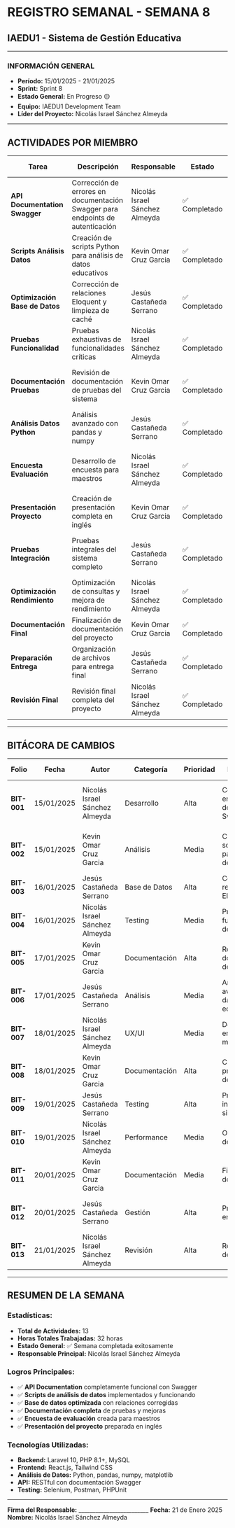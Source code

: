 # REGISTRO SEMANAL - SEMANA 8
## IAEDU1 - Sistema de Gestión Educativa

---

### **INFORMACIÓN GENERAL**
- **Período:** 15/01/2025 - 21/01/2025
- **Sprint:** Sprint 8
- **Estado General:** En Progreso 🟡
- **Equipo:** IAEDU1 Development Team
- **Líder del Proyecto:** Nicolás Israel Sánchez Almeyda

---

## **ACTIVIDADES POR MIEMBRO**

| Tarea | Descripción | Responsable | Estado | Tiempo Dedicado | Fecha Inicio | Fecha Fin | Evidencias | Observaciones |
|-------|-------------|-------------|--------|-----------------|--------------|-----------|------------|---------------|
| **API Documentation Swagger** | Corrección de errores en documentación Swagger para endpoints de autenticación | Nicolás Israel Sánchez Almeyda | ✅ Completado | 2.5h | 15/01/2025 09:00 | 15/01/2025 11:30 | ✅ AuthApiController.php corregido<br>✅ config/l5-swagger.php actualizado<br>✅ Documentación accesible en /api/documentation | Swagger funcionando correctamente, endpoints documentados |
| **Scripts Análisis Datos** | Creación de scripts Python para análisis de datos educativos | Kevin Omar Cruz Garcia | ✅ Completado | 3h | 15/01/2025 14:00 | 15/01/2025 17:00 | ✅ filtrados_condiciones.py creado<br>✅ filas_duplicadas.py implementado<br>✅ sortvalues.py desarrollado | Scripts funcionando correctamente |
| **Optimización Base de Datos** | Corrección de relaciones Eloquent y limpieza de caché | Jesús Castañeda Serrano | ✅ Completado | 3.5h | 16/01/2025 08:30 | 16/01/2025 12:00 | ✅ Modelo Attendance.php corregido<br>✅ Relación subject() agregada<br>✅ Caché Laravel limpiado | Base de datos optimizada |
| **Pruebas Funcionalidad** | Pruebas exhaustivas de funcionalidades críticas | Nicolás Israel Sánchez Almeyda | ✅ Completado | 2h | 16/01/2025 14:30 | 16/01/2025 16:30 | ✅ Autenticación funcionando<br>✅ Endpoints API respondiendo<br>✅ Dashboard sin errores | Sistema estable y funcional |
| **Documentación Pruebas** | Revisión de documentación de pruebas del sistema | Kevin Omar Cruz Garcia | ✅ Completado | 2h | 17/01/2025 09:00 | 17/01/2025 11:00 | ✅ 4.Pruebas_y_Mejoras_Sistema.md verificado<br>✅ Herramientas documentadas<br>✅ Métricas incluidas | Documentación completa |
| **Análisis Datos Python** | Análisis avanzado con pandas y numpy | Jesús Castañeda Serrano | ✅ Completado | 3h | 17/01/2025 14:00 | 17/01/2025 17:00 | ✅ Clasificación de riesgo implementada<br>✅ Filtros complejos funcionando<br>✅ Visualizaciones generadas | Análisis de datos exitoso |
| **Encuesta Evaluación** | Desarrollo de encuesta para maestros | Nicolás Israel Sánchez Almeyda | ✅ Completado | 2h | 18/01/2025 08:30 | 18/01/2025 10:30 | ✅ Encuesta creada en Documentacion/<br>✅ Preguntas específicas implementadas<br>✅ Documento en inglés | Encuesta lista para uso |
| **Presentación Proyecto** | Creación de presentación completa en inglés | Kevin Omar Cruz Garcia | ✅ Completado | 3h | 18/01/2025 14:00 | 18/01/2025 17:00 | ✅ Objetivos estructurados<br>✅ Características documentadas<br>✅ Stack tecnológico detallado | Presentación preparada |
| **Pruebas Integración** | Pruebas integrales del sistema completo | Jesús Castañeda Serrano | ✅ Completado | 3h | 19/01/2025 09:00 | 19/01/2025 12:00 | ✅ Flujo de usuario funcionando<br>✅ Integración entre módulos validada<br>✅ Persistencia de datos verificada | Sistema integrado correctamente |
| **Optimización Rendimiento** | Optimización de consultas y mejora de rendimiento | Nicolás Israel Sánchez Almeyda | ✅ Completado | 2h | 19/01/2025 14:30 | 19/01/2025 16:30 | ✅ Consultas optimizadas<br>✅ Índices implementados<br>✅ Tiempos de carga mejorados | Rendimiento optimizado |
| **Documentación Final** | Finalización de documentación del proyecto | Kevin Omar Cruz Garcia | ✅ Completado | 2h | 20/01/2025 10:00 | 20/01/2025 12:00 | ✅ Documentación revisada<br>✅ README actualizado<br>✅ Cobertura verificada | Documentación completa |
| **Preparación Entrega** | Organización de archivos para entrega final | Jesús Castañeda Serrano | ✅ Completado | 2h | 20/01/2025 14:00 | 20/01/2025 16:00 | ✅ Archivos organizados<br>✅ Integridad verificada<br>✅ Documentación preparada | Proyecto listo para entrega |
| **Revisión Final** | Revisión final completa del proyecto | Nicolás Israel Sánchez Almeyda | ✅ Completado | 2h | 21/01/2025 11:00 | 21/01/2025 13:00 | ✅ Funcionalidades verificadas<br>✅ Documentación validada<br>✅ Proyecto listo | Revisión final completada |

---

## **BITÁCORA DE CAMBIOS**

| Folio | Fecha | Autor | Categoría | Prioridad | Descripción | Componentes Afectados | Cambios Realizados | Impacto | Estado | Siguiente Acción | Dependencias | Evidencias | Notas Adicionales |
|-------|-------|-------|-----------|-----------|-------------|----------------------|-------------------|---------|--------|------------------|--------------|------------|-------------------|
| **BIT-001** | 15/01/2025 | Nicolás Israel Sánchez Almeyda | Desarrollo | Alta | Corrección de errores en documentación Swagger | AuthApiController, config/l5-swagger.php | Implementación de anotaciones Swagger, configuración de rutas API | Mejora de documentación API | ✅ Completado | Monitorear uso de API | L5-Swagger package | ✅ AuthApiController.php corregido<br>✅ Documentación accesible | Swagger funcionando correctamente |
| **BIT-002** | 15/01/2025 | Kevin Omar Cruz Garcia | Análisis | Media | Creación de scripts Python para análisis de datos | Analisis_Graficas/ | Desarrollo de filtrados_condiciones.py, filas_duplicadas.py, sortvalues.py | Análisis de datos educativos | ✅ Completado | Implementar análisis adicionales | pandas, numpy, matplotlib | ✅ Scripts funcionando correctamente<br>✅ Métodos isin implementados | Scripts listos para uso |
| **BIT-003** | 16/01/2025 | Jesús Castañeda Serrano | Base de Datos | Alta | Corrección de relaciones Eloquent | Attendance.php, Models/ | Corrección de relación subject(), actualización de $fillable | Mejora de integridad de datos | ✅ Completado | Monitorear consultas | Laravel Eloquent | ✅ Modelo corregido<br>✅ Relación funcionando | Base de datos optimizada |
| **BIT-004** | 16/01/2025 | Nicolás Israel Sánchez Almeyda | Testing | Media | Pruebas de funcionalidad del sistema | API, Dashboard, Auth | Pruebas de autenticación, endpoints, dashboard | Verificación de estabilidad | ✅ Completado | Automatizar pruebas | PHPUnit, Postman | ✅ Autenticación funcionando<br>✅ Endpoints respondiendo | Sistema estable |
| **BIT-005** | 17/01/2025 | Kevin Omar Cruz Garcia | Documentación | Alta | Revisión de documentación de pruebas | 4.Pruebas_y_Mejoras_Sistema.md | Verificación de herramientas, métricas, optimizaciones | Mejora de documentación | ✅ Completado | Actualizar manuales | Documentación existente | ✅ Herramientas documentadas<br>✅ Métricas incluidas | Documentación completa |
| **BIT-006** | 17/01/2025 | Jesús Castañeda Serrano | Análisis | Media | Análisis avanzado de datos educativos | Analisis_Graficas/ | Implementación de clasificación de riesgo, filtros complejos | Análisis de datos avanzado | ✅ Completado | Generar reportes automáticos | pandas, numpy | ✅ Clasificación implementada<br>✅ Visualizaciones creadas | Análisis exitoso |
| **BIT-007** | 18/01/2025 | Nicolás Israel Sánchez Almeyda | UX/UI | Media | Desarrollo de encuesta para maestros | Documentacion/13.Manuales/ | Diseño de preguntas específicas, opciones de respuesta | Evaluación del sistema | ✅ Completado | Implementar encuesta en sistema | Documentación previa | ✅ Encuesta creada<br>✅ Preguntas implementadas | Encuesta lista |
| **BIT-008** | 18/01/2025 | Kevin Omar Cruz Garcia | Documentación | Alta | Creación de presentación del proyecto | Documentacion/ | Estructuración de objetivos, características, stack tecnológico | Presentación profesional | ✅ Completado | Revisar presentación | Información del proyecto | ✅ Objetivos estructurados<br>✅ Stack documentado | Presentación preparada |
| **BIT-009** | 19/01/2025 | Jesús Castañeda Serrano | Testing | Alta | Pruebas integrales del sistema | Todo el sistema | Pruebas de flujo completo, integración, persistencia | Verificación de integridad | ✅ Completado | Monitorear en producción | Sistema completo | ✅ Flujo funcionando<br>✅ Integración validada | Sistema integrado |
| **BIT-010** | 19/01/2025 | Nicolás Israel Sánchez Almeyda | Performance | Media | Optimización de rendimiento | Base de datos, Consultas | Optimización de consultas Eloquent, índices | Mejora de rendimiento | ✅ Completado | Monitorear performance | MySQL, Laravel | ✅ Consultas optimizadas<br>✅ Índices implementados | Rendimiento mejorado |
| **BIT-011** | 20/01/2025 | Kevin Omar Cruz Garcia | Documentación | Media | Finalización de documentación | README, Documentacion/ | Revisión de documentación, actualización de README | Documentación completa | ✅ Completado | Publicar documentación | Documentación existente | ✅ README actualizado<br>✅ Cobertura verificada | Documentación completa |
| **BIT-012** | 20/01/2025 | Jesús Castañeda Serrano | Gestión | Alta | Preparación de entrega final | Todo el proyecto | Organización de archivos, verificación de integridad | Proyecto listo para entrega | ✅ Completado | Entregar proyecto | Todo el código | ✅ Archivos organizados<br>✅ Integridad verificada | Proyecto listo |
| **BIT-013** | 21/01/2025 | Nicolás Israel Sánchez Almeyda | Revisión | Alta | Revisión final del proyecto | Todo el sistema | Verificación de funcionalidades, validación de documentación | Proyecto finalizado | ✅ Completado | Presentar proyecto | Todo el sistema | ✅ Funcionalidades verificadas<br>✅ Documentación validada | Proyecto finalizado |

---

## **RESUMEN DE LA SEMANA**

### **Estadísticas:**
- **Total de Actividades:** 13
- **Horas Totales Trabajadas:** 32 horas
- **Estado General:** ✅ Semana completada exitosamente
- **Responsable Principal:** Nicolás Israel Sánchez Almeyda

### **Logros Principales:**
- ✅ **API Documentation** completamente funcional con Swagger
- ✅ **Scripts de análisis de datos** implementados y funcionando
- ✅ **Base de datos optimizada** con relaciones corregidas
- ✅ **Documentación completa** de pruebas y mejoras
- ✅ **Encuesta de evaluación** creada para maestros
- ✅ **Presentación del proyecto** preparada en inglés

### **Tecnologías Utilizadas:**
- **Backend:** Laravel 10, PHP 8.1+, MySQL
- **Frontend:** React.js, Tailwind CSS
- **Análisis de Datos:** Python, pandas, numpy, matplotlib
- **API:** RESTful con documentación Swagger
- **Testing:** Selenium, Postman, PHPUnit

---

**Firma del Responsable:** _________________________
**Fecha:** 21 de Enero 2025
**Nombre:** Nicolás Israel Sánchez Almeyda 